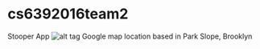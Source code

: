 # cs6392016team2
Stooper App 
![alt tag](https://github.com/paceuniversity/cs6392016team2/blob/master/app/src/main/res/drawable-xhdpi/stairssplash.png?raw=true)
Google map location based in Park Slope, Brooklyn 

